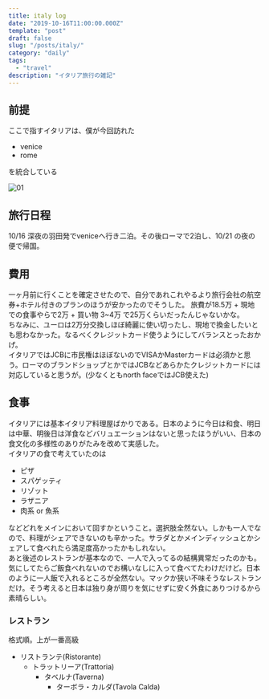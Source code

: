 ```yaml
---
title: italy log
date: "2019-10-16T11:00:00.000Z"
template: "post"
draft: false
slug: "/posts/italy/"
category: "daily"
tags:
  - "travel"
description: "イタリア旅行の雑記"
---
```


## 前提

ここで指すイタリアは、僕が今回訪れた

- venice
- rome

を統合している

![01](/media/italy/01.jpg)

## 旅行日程

10/16 深夜の羽田発でveniceへ行き二泊。その後ローマで2泊し、10/21 の夜の便で帰国。

## 費用

一ヶ月前に行くことを確定させたので、自分であれこれやるより旅行会社の航空券+ホテル付きのプランのほうが安かったのでそうした。
旅費が18.5万 + 現地での食事やらで2万 + 買い物 3~4万 で25万くらいだったんじゃないかな。  
ちなみに、ユーロは2万分交換しほぼ綺麗に使い切ったし、現地で換金したいとも思わなかった。なるべくクレジットカード使うようにしてバランスとったおかげ。  
イタリアではJCBに市民権はほぼないのでVISAかMasterカードは必須かと思う。ローマのブランドショップとかではJCBなどあらかたクレジットカードには対応していると思うが。(少なくともnorth faceではJCB使えた)



## 食事

イタリアには基本イタリア料理屋ばかりである。日本のように今日は和食、明日は中華、明後日は洋食などバリュエーションはないと思ったほうがいい、日本の食文化の多様性のありがたみを改めて実感した。  
イタリアの食で考えていたのは

- ピザ
- スパゲッティ
- リゾット
- ラザニア
- 肉系 or 魚系

などどれをメインにおいて回すかということ。選択肢全然ない。しかも一人でなので、料理がシェアできないのも辛かった。サラダとかメインディッシュとかシェアして食べれたら満足度高かったかもしれない。  
あと後述のレストランが基本なので、一人で入ってるの結構異常だったのかも。気にしてたらご飯食べれないのでお構いなしに入って食べてたわけだけど。日本のように一人飯で入れるところが全然ない。マックか狭い不味そうなレストランだけ。そう考えると日本は独り身が周りを気にせずに安く外食にありつけるから素晴らしい。

### レストラン

格式順。上が一番高級

- リストランテ(Ristorante)
  - トラットリーア(Trattoria)
    - タベルナ(Taverna)
      - ターボラ・カルダ(Tavola Calda)